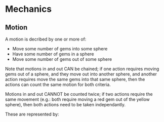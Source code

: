 # Mechanics

## Motion
A motion is decribed by one or more of:
- Move some number of gems into some sphere
- Have some number of gems in a sphere
- Move some number of gems out of some sphere

Note that motions in and out CAN be chained; if one action requires moving gems out of a sphere, and they move out into another sphere, and another action requires move the same gems into that same sphere, then the actions can count the same motion for both criteria.

Motions in and out CANNOT be counted twice; if two actions require the same movement (e.g.: both require moving a red gem out of the yellow sphere), then both actions need to be taken independantly.

These are represented by:
